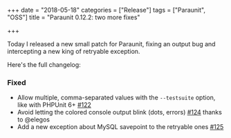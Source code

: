 +++
date = "2018-05-18"
categories = ["Release"]
tags = ["Paraunit", "OSS"]
title = "Paraunit 0.12.2: two more fixes"

+++

Today I released a new small patch for Paraunit, fixing an output bug and intercepting a new king of retryable exception.

Here's the full changelog:

### Fixed
 * Allow multiple, comma-separated values with the `--testsuite` option, like with PHPUnit 6+ [#122](https://github.com/facile-it/paraunit/pull/122)
 * Avoid letting the colored console output blink (dots, errors) [#124](https://github.com/facile-it/paraunit/pull/124) thanks to @elegos 
 * Add a new exception about MySQL savepoint to the retryable ones [#125](https://github.com/facile-it/paraunit/pull/125)
